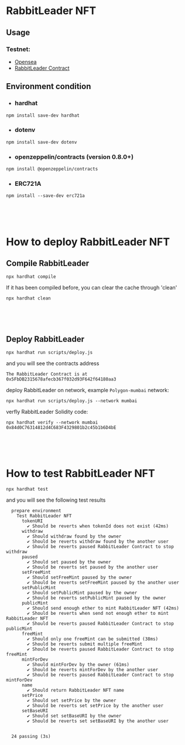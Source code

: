 # RabbitLeader NFT 

## **Usage**
### Testnet:
- [Opensea](https://testnets.opensea.io/collection/rabbitleader-iosiy7adfd)
- [RabbitLeader Contract](https://mumbai.polygonscan.com/address/0x32178cb895f1168e3617eb0010e241c6ade1d140)

## **Environment condition**
- ### hardhat
```
npm install save-dev hardhat
```
- ### dotenv
```
npm install save-dev dotenv
```
- ### openzeppelin/contracts (version 0.8.0+)
```
npm install @openzeppelin/contracts
```
- ### ERC721A
```
npm install --save-dev erc721a
```



&nbsp;

&nbsp;

# **How to deploy RabbitLeader NFT**

## **Compile RabbitLeader**
```
npx hardhat compile
```
If it has been compiled before, you can clear the cache through 'clean'
```
npx hardhat clean
```





&nbsp;

&nbsp;
## **Deploy RabbitLeader**
```
npx hardhat run scripts/deploy.js
```
and you will see the contracts address
```
The RabbitLeader Contract is at 0x5FbDB2315678afecb367f032d93F642f64180aa3
```

deploy RabbitLeader on network, example `Polygon-mumbai` network:
```
npx hardhat run scripts/deploy.js --network mumbai
```
verfly RabbitLeader Solidity code:
```
npx hardhat verify --network mumbai 0x84d0C76314812d4C683F4329801b2c45b1b6D4bE
```



&nbsp;

&nbsp;
# **How to test RabbitLeader NFT**
```
npx hardhat test
```
and you will see the following test results
```
  prepare environment
    Test RabbitLeader NFT
      tokenURI
        ✔ Should be reverts when tokenId does not exist (42ms)
      withdraw
        ✔ Should withdraw found by the owner
        ✔ Should be reverts withdraw found by the another user
        ✔ Should be reverts paused RabbitLeader Contract to stop withdraw
      paused
        ✔ Should set paused by the owner
        ✔ Should be reverts set paused by the another user
      setFreeMint
        ✔ Should setFreeMint paused by the owner
        ✔ Should be reverts setFreeMint paused by the another user
      setPublicMint
        ✔ Should setPublicMint paused by the owner
        ✔ Should be reverts setPublicMint paused by the owner
      publicMint
        ✔ Should send enough ether to mint RabbitLeader NFT (42ms)
        ✔ Should be reverts when send not enough ether to mint RabbitLeader NFT
        ✔ Should be reverts paused RabbitLeader Contract to stop publicMint
      freeMint
        ✔ Should only one freeMint can be submitted (38ms)
        ✔ Should be reverts submit multiple freeMint
        ✔ Should be reverts paused RabbitLeader Contract to stop freeMint
      mintForDev
        ✔ Should mintForDev by the owner (61ms)
        ✔ Should be reverts mintForDev by the another user
        ✔ Should be reverts paused RabbitLeader Contract to stop mintForDev
      name
        ✔ Should return RabbitLeader NFT name
      setPrice
        ✔ Should set setPrice by the owner
        ✔ Should be reverts set setPrice by the another user
      setBaseURI
        ✔ Should set setBaseURI by the owner
        ✔ Should be reverts set setBaseURI by the another user


  24 passing (3s)
```


